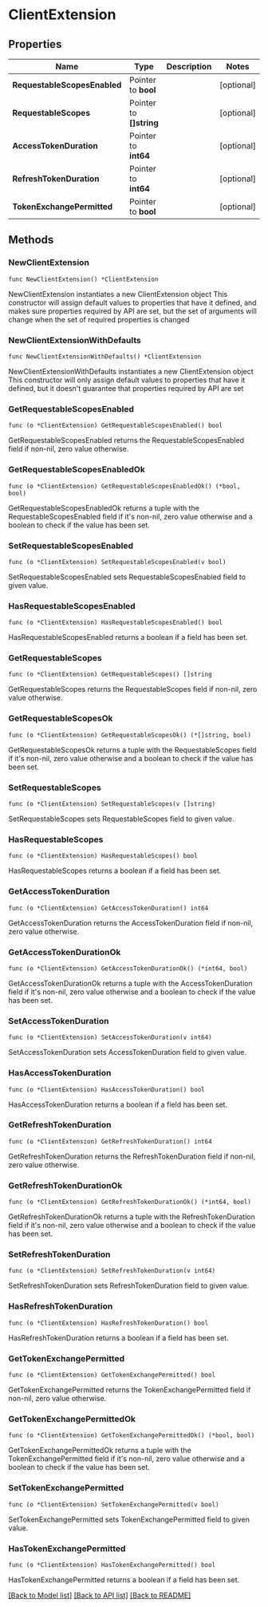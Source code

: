 # ClientExtension

## Properties

Name | Type | Description | Notes
------------ | ------------- | ------------- | -------------
**RequestableScopesEnabled** | Pointer to **bool** |  | [optional] 
**RequestableScopes** | Pointer to **[]string** |  | [optional] 
**AccessTokenDuration** | Pointer to **int64** |  | [optional] 
**RefreshTokenDuration** | Pointer to **int64** |  | [optional] 
**TokenExchangePermitted** | Pointer to **bool** |  | [optional] 

## Methods

### NewClientExtension

`func NewClientExtension() *ClientExtension`

NewClientExtension instantiates a new ClientExtension object
This constructor will assign default values to properties that have it defined,
and makes sure properties required by API are set, but the set of arguments
will change when the set of required properties is changed

### NewClientExtensionWithDefaults

`func NewClientExtensionWithDefaults() *ClientExtension`

NewClientExtensionWithDefaults instantiates a new ClientExtension object
This constructor will only assign default values to properties that have it defined,
but it doesn't guarantee that properties required by API are set

### GetRequestableScopesEnabled

`func (o *ClientExtension) GetRequestableScopesEnabled() bool`

GetRequestableScopesEnabled returns the RequestableScopesEnabled field if non-nil, zero value otherwise.

### GetRequestableScopesEnabledOk

`func (o *ClientExtension) GetRequestableScopesEnabledOk() (*bool, bool)`

GetRequestableScopesEnabledOk returns a tuple with the RequestableScopesEnabled field if it's non-nil, zero value otherwise
and a boolean to check if the value has been set.

### SetRequestableScopesEnabled

`func (o *ClientExtension) SetRequestableScopesEnabled(v bool)`

SetRequestableScopesEnabled sets RequestableScopesEnabled field to given value.

### HasRequestableScopesEnabled

`func (o *ClientExtension) HasRequestableScopesEnabled() bool`

HasRequestableScopesEnabled returns a boolean if a field has been set.

### GetRequestableScopes

`func (o *ClientExtension) GetRequestableScopes() []string`

GetRequestableScopes returns the RequestableScopes field if non-nil, zero value otherwise.

### GetRequestableScopesOk

`func (o *ClientExtension) GetRequestableScopesOk() (*[]string, bool)`

GetRequestableScopesOk returns a tuple with the RequestableScopes field if it's non-nil, zero value otherwise
and a boolean to check if the value has been set.

### SetRequestableScopes

`func (o *ClientExtension) SetRequestableScopes(v []string)`

SetRequestableScopes sets RequestableScopes field to given value.

### HasRequestableScopes

`func (o *ClientExtension) HasRequestableScopes() bool`

HasRequestableScopes returns a boolean if a field has been set.

### GetAccessTokenDuration

`func (o *ClientExtension) GetAccessTokenDuration() int64`

GetAccessTokenDuration returns the AccessTokenDuration field if non-nil, zero value otherwise.

### GetAccessTokenDurationOk

`func (o *ClientExtension) GetAccessTokenDurationOk() (*int64, bool)`

GetAccessTokenDurationOk returns a tuple with the AccessTokenDuration field if it's non-nil, zero value otherwise
and a boolean to check if the value has been set.

### SetAccessTokenDuration

`func (o *ClientExtension) SetAccessTokenDuration(v int64)`

SetAccessTokenDuration sets AccessTokenDuration field to given value.

### HasAccessTokenDuration

`func (o *ClientExtension) HasAccessTokenDuration() bool`

HasAccessTokenDuration returns a boolean if a field has been set.

### GetRefreshTokenDuration

`func (o *ClientExtension) GetRefreshTokenDuration() int64`

GetRefreshTokenDuration returns the RefreshTokenDuration field if non-nil, zero value otherwise.

### GetRefreshTokenDurationOk

`func (o *ClientExtension) GetRefreshTokenDurationOk() (*int64, bool)`

GetRefreshTokenDurationOk returns a tuple with the RefreshTokenDuration field if it's non-nil, zero value otherwise
and a boolean to check if the value has been set.

### SetRefreshTokenDuration

`func (o *ClientExtension) SetRefreshTokenDuration(v int64)`

SetRefreshTokenDuration sets RefreshTokenDuration field to given value.

### HasRefreshTokenDuration

`func (o *ClientExtension) HasRefreshTokenDuration() bool`

HasRefreshTokenDuration returns a boolean if a field has been set.

### GetTokenExchangePermitted

`func (o *ClientExtension) GetTokenExchangePermitted() bool`

GetTokenExchangePermitted returns the TokenExchangePermitted field if non-nil, zero value otherwise.

### GetTokenExchangePermittedOk

`func (o *ClientExtension) GetTokenExchangePermittedOk() (*bool, bool)`

GetTokenExchangePermittedOk returns a tuple with the TokenExchangePermitted field if it's non-nil, zero value otherwise
and a boolean to check if the value has been set.

### SetTokenExchangePermitted

`func (o *ClientExtension) SetTokenExchangePermitted(v bool)`

SetTokenExchangePermitted sets TokenExchangePermitted field to given value.

### HasTokenExchangePermitted

`func (o *ClientExtension) HasTokenExchangePermitted() bool`

HasTokenExchangePermitted returns a boolean if a field has been set.


[[Back to Model list]](../README.md#documentation-for-models) [[Back to API list]](../README.md#documentation-for-api-endpoints) [[Back to README]](../README.md)


